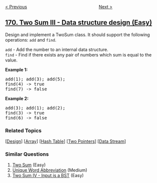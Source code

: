 <!--|This file generated by command(leetcode description); DO NOT EDIT.    |-->
<!--+----------------------------------------------------------------------+-->
<!--|@author    openset <openset.wang@gmail.com>                           |-->
<!--|@link      https://github.com/openset                                 |-->
<!--|@home      https://github.com/openset/leetcode                        |-->
<!--+----------------------------------------------------------------------+-->

[< Previous](../majority-element "Majority Element")
　　　　　　　　　　　　　　　　
[Next >](../excel-sheet-column-number "Excel Sheet Column Number")

## [170. Two Sum III - Data structure design (Easy)](https://leetcode.com/problems/two-sum-iii-data-structure-design "两数之和 III - 数据结构设计")

<p>Design and implement a TwoSum class. It should support the following operations: <code>add</code> and <code>find</code>.</p>

<p><code>add</code> - Add the number to an internal data structure.<br />
<code>find</code> - Find if there exists any pair of numbers which sum is equal to the value.</p>

<p><strong>Example 1:</strong></p>

<pre>
add(1); add(3); add(5);
find(4) -&gt; true
find(7) -&gt; false
</pre>

<p><strong>Example 2:</strong></p>

<pre>
add(3); add(1); add(2);
find(3) -&gt; true
find(6) -&gt; false</pre>

### Related Topics
  [[Design](../../tag/design/README.md)]
  [[Array](../../tag/array/README.md)]
  [[Hash Table](../../tag/hash-table/README.md)]
  [[Two Pointers](../../tag/two-pointers/README.md)]
  [[Data Stream](../../tag/data-stream/README.md)]

### Similar Questions
  1. [Two Sum](../two-sum) (Easy)
  1. [Unique Word Abbreviation](../unique-word-abbreviation) (Medium)
  1. [Two Sum IV - Input is a BST](../two-sum-iv-input-is-a-bst) (Easy)
